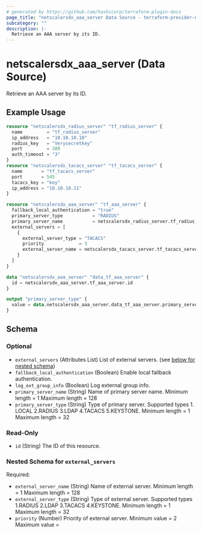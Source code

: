 ```yaml
---
# generated by https://github.com/hashicorp/terraform-plugin-docs
page_title: "netscalersdx_aaa_server Data Source - terraform-provider-netscalersdx"
subcategory: ""
description: |-
  Retrieve an AAA server by its ID.
---
```


# netscalersdx_aaa_server (Data Source)

Retrieve an AAA server by its ID.

## Example Usage

```terraform
resource "netscalersdx_radius_server" "tf_radius_server" {
  name         = "tf_radius_server"
  ip_address   = "10.10.10.10"
  radius_key   = "Verysecretkey"
  port         = 389
  auth_timeout = "3"
}
resource "netscalersdx_tacacs_server" "tf_tacacs_server" {
  name       = "tf_tacacs_server"
  port       = 545
  tacacs_key = "key"
  ip_address = "10.10.10.11"
}

resource "netscalersdx_aaa_server" "tf_aaa_server" {
  fallback_local_authentication = "true"
  primary_server_type           = "RADIUS"
  primary_server_name           = netscalersdx_radius_server.tf_radius_server.name
  external_servers = [
    {
      external_server_type = "TACACS"
      priority             = 3
      external_server_name = netscalersdx_tacacs_server.tf_tacacs_server.name
    }
  ]
}

data "netscalersdx_aaa_server" "data_tf_aaa_server" {
  id = netscalersdx_aaa_server.tf_aaa_server.id
}

output "primary_server_type" {
  value = data.netscalersdx_aaa_server.data_tf_aaa_server.primary_server_type
}
```

<!-- schema generated by tfplugindocs -->
## Schema

### Optional

- `external_servers` (Attributes List) List of external servers. (see [below for nested schema](#nestedatt--external_servers))
- `fallback_local_authentication` (Boolean) Enable local fallback authentication.
- `log_ext_group_info` (Boolean) Log external group info.
- `primary_server_name` (String) Name of primary server name. Minimum length =  1 Maximum length =  128
- `primary_server_type` (String) Type of primary server. Supported types 1. LOCAL 2.RADIUS 3.LDAP 4.TACACS 5.KEYSTONE. Minimum length =  1 Maximum length =  32

### Read-Only

- `id` (String) The ID of this resource.

<a id="nestedatt--external_servers"></a>
### Nested Schema for `external_servers`

Required:

- `external_server_name` (String) Name of external server. Minimum length =  1 Maximum length =  128
- `external_server_type` (String) Type of external server. Supported types 1.RADIUS 2.LDAP 3.TACACS 4.KEYSTONE. Minimum length =  1 Maximum length =  32
- `priority` (Number) Priority of external server. Minimum value =  2 Maximum value =
